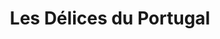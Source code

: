 ---
title: "Les Délices du Portugal"
url: /bourg-saint-maurice/les-delices-du-portugal/
shop: charcuterie
---